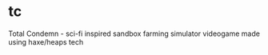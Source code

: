 # tc
Total Condemn - sci-fi inspired sandbox farming simulator videogame made using haxe/heaps tech

